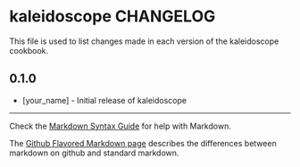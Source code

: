 # kaleidoscope CHANGELOG

This file is used to list changes made in each version of the kaleidoscope cookbook.

## 0.1.0
- [your_name] - Initial release of kaleidoscope

- - -
Check the [Markdown Syntax Guide](http://daringfireball.net/projects/markdown/syntax) for help with Markdown.

The [Github Flavored Markdown page](http://github.github.com/github-flavored-markdown/) describes the differences between markdown on github and standard markdown.
